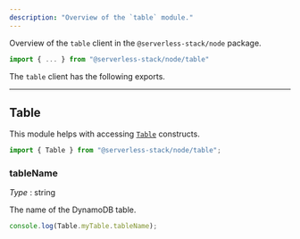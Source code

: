 ```yaml
---
description: "Overview of the `table` module."
---
```


Overview of the `table` client in the `@serverless-stack/node` package.

```ts
import { ... } from "@serverless-stack/node/table"
```

The `table` client has the following exports. 

---

## Table

This module helps with accessing [`Table`](../constructs/Table.md) constructs.

```ts
import { Table } from "@serverless-stack/node/table";
```

### tableName

_Type_ : <span class="mono">string</span>

The name of the DynamoDB table.

```ts
console.log(Table.myTable.tableName);
```